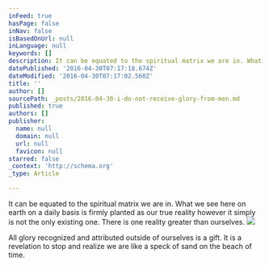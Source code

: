 ```yaml
---
inFeed: true
hasPage: false
inNav: false
isBasedOnUrl: null
inLanguage: null
keywords: []
description: It can be equated to the spiritual matrix we are in. What we see here on earth on a daily basis is firmly planted as our true reality however it simply is not the only existing one. There is one reality greater than ourselves.
datePublished: '2016-04-30T07:17:18.674Z'
dateModified: '2016-04-30T07:17:02.560Z'
title: ''
author: []
sourcePath: _posts/2016-04-30-i-do-not-receive-glory-from-men.md
published: true
authors: []
publisher:
  name: null
  domain: null
  url: null
  favicon: null
starred: false
_context: 'http://schema.org'
_type: Article

---
```

It can be equated to the spiritual matrix we are in. What we see here on earth on a daily basis is firmly planted as our true reality however it simply is not the only existing one. There is one reality greater than ourselves.
![](https://the-grid-user-content.s3-us-west-2.amazonaws.com/6ec5ad4c-7ded-4dc4-aabe-919a98cde14d.jpg)

All glory recognized and attributed outside of ourselves is a gift. It is a revelation to stop and realize we are like a speck of sand on the beach of time.